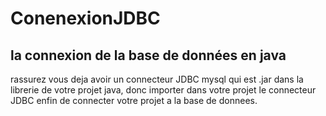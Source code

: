 # ConenexionJDBC
## la connexion de la base de données en java

rassurez vous deja avoir un connecteur JDBC mysql qui est .jar dans 
la librerie de votre projet java, donc importer dans votre projet le connecteur JDBC enfin de connecter votre
projet a la base de donnees.
